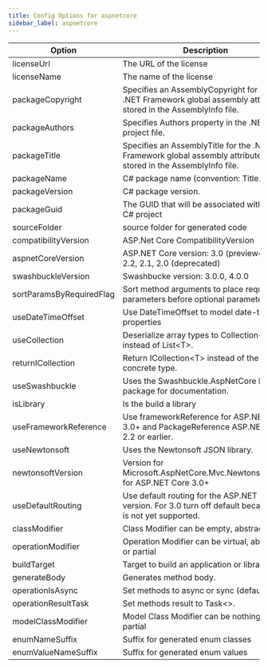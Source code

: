```yaml
---
title: Config Options for aspnetcore
sidebar_label: aspnetcore
---
```


| Option | Description | Values | Default |
| ------ | ----------- | ------ | ------- |
|licenseUrl|The URL of the license| |http://localhost|
|licenseName|The name of the license| |NoLicense|
|packageCopyright|Specifies an AssemblyCopyright for the .NET Framework global assembly attributes stored in the AssemblyInfo file.| |No Copyright|
|packageAuthors|Specifies Authors property in the .NET Core project file.| |OpenAPI|
|packageTitle|Specifies an AssemblyTitle for the .NET Framework global assembly attributes stored in the AssemblyInfo file.| |OpenAPI Library|
|packageName|C# package name (convention: Title.Case).| |Org.OpenAPITools|
|packageVersion|C# package version.| |1.0.0|
|packageGuid|The GUID that will be associated with the C# project| |null|
|sourceFolder|source folder for generated code| |src|
|compatibilityVersion|ASP.Net Core CompatibilityVersion| |Version_2_2|
|aspnetCoreVersion|ASP.NET Core version: 3.0 (preview4 only), 2.2, 2.1, 2.0 (deprecated)| |2.2|
|swashbuckleVersion|Swashbucke version: 3.0.0, 4.0.0| |3.0.0|
|sortParamsByRequiredFlag|Sort method arguments to place required parameters before optional parameters.| |true|
|useDateTimeOffset|Use DateTimeOffset to model date-time properties| |false|
|useCollection|Deserialize array types to Collection&lt;T&gt; instead of List&lt;T&gt;.| |false|
|returnICollection|Return ICollection&lt;T&gt; instead of the concrete type.| |false|
|useSwashbuckle|Uses the Swashbuckle.AspNetCore NuGet package for documentation.| |true|
|isLibrary|Is the build a library| |false|
|useFrameworkReference|Use frameworkReference for ASP.NET Core 3.0+ and  PackageReference  ASP.NET Core 2.2 or earlier.| |false|
|useNewtonsoft|Uses the Newtonsoft JSON library.| |true|
|newtonsoftVersion|Version for Microsoft.AspNetCore.Mvc.NewtonsoftJson for ASP.NET Core 3.0+| |3.0.0-preview5-19227-01|
|useDefaultRouting|Use default routing for the  ASP.NET Core version. For 3.0 turn off default because it is not yet supported.| |true|
|classModifier|Class Modifier can be empty, abstract| ||
|operationModifier|Operation Modifier can be virtual, abstract or partial| |virtual|
|buildTarget|Target to build an application or library| |program|
|generateBody|Generates method body.| |true|
|operationIsAsync|Set methods to async or sync (default).| |false|
|operationResultTask|Set methods result to Task&lt;&gt;.| |false|
|modelClassModifier|Model Class Modifier can be nothing or partial| |partial|
|enumNameSuffix|Suffix for generated enum classes| |Enum|
|enumValueNameSuffix|Suffix for generated enum values| |Enum|
